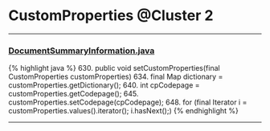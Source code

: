 # CustomProperties @Cluster 2

***

### [DocumentSummaryInformation.java](https://searchcode.com/codesearch/view/15642675/)
{% highlight java %}
630. public void setCustomProperties(final CustomProperties customProperties)
634.     final Map dictionary = customProperties.getDictionary();
640.     int cpCodepage = customProperties.getCodepage();
645.     customProperties.setCodepage(cpCodepage);
648.     for (final Iterator i = customProperties.values().iterator(); i.hasNext();)
{% endhighlight %}

***

